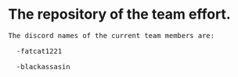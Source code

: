 # The repository of the team effort.
<pre>
The discord names of the current team members are: <br>
  -fatcat1221 <br>
  -blackassasin
</pre>
